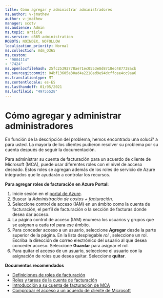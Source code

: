 ```yaml
---
title: Cómo agregar y administrar administradores
ms.author: v-jmathew
author: v-jmathew
manager: scotv
ms.audience: Admin
ms.topic: article
ms.service: o365-administration
ROBOTS: NOINDEX, NOFOLLOW
localization_priority: Normal
ms.collection: Adm_O365
ms.custom:
- "9004114"
- "7424"
ms.openlocfilehash: 25fc25392778ae71ec0553e8d8718ec487738acb
ms.sourcegitcommit: 04bf13605a30ad4a2218ad9e94dcffcee4cc9aa6
ms.translationtype: MT
ms.contentlocale: es-ES
ms.lasthandoff: 01/05/2021
ms.locfileid: "49755528"
---
```

# <a name="how-to-add-and-manage-admins"></a>Cómo agregar y administrar administradores

En función de la descripción del problema, hemos encontrado una soluci? a para usted. La mayoría de los clientes pudieron resolver su problema por su cuenta después de seguir la documentación.

Para administrar su cuenta de facturación para un acuerdo de cliente de Microsoft (MCA), puede usar diferentes roles con el nivel de acceso deseado. Estos roles se agregan además de los roles de servicio de Azure integrados que le ayudarán a controlar los recursos.

**Para agregar roles de facturación en Azure Portal:**

1. Inicie sesión en el [portal de Azure](https://portal.azure.com/).
2. Buscar la *Administración de costos + facturación*.
3. Seleccione control de acceso (IAM) en un ámbito como la cuenta de facturación, el perfil de facturación o la sección de facturas donde desea dar acceso.
4. La página control de acceso (IAM) enumera los usuarios y grupos que se asignan a cada rol para ese ámbito.
5. Para conceder acceso a un usuario, seleccione **Agregar** desde la parte superior de la página. En la lista desplegable *rol* , seleccione un rol. Escriba la dirección de correo electrónico del usuario al que desea conceder acceso. Seleccione **Guardar** para asignar el rol.
6. Para quitar el acceso de un usuario, seleccione el usuario con la asignación de roles que desea quitar. Seleccione **quitar**.

**Documentos recomendados**

- [Definiciones de roles de facturación](https://docs.microsoft.com/azure/cost-management-billing/manage/understand-mca-roles)
- [Roles y tareas de la cuenta de facturación](https://docs.microsoft.com/azure/cost-management-billing/manage/understand-mca-roles#billing-account-roles-and-tasks)
- [Introducción a su cuenta de facturación de MCA](https://docs.microsoft.com/azure/cost-management-billing/understand/mca-overview)
- [Comprobar el acceso a un acuerdo de cliente de Microsoft](https://docs.microsoft.com/azure/cost-management-billing/manage/change-credit-card?WT.mc_id=Portal-Microsoft_Azure_Support%22%20%5Cl%20%22manage-credit-cards-for-a-microsoft-customer-agreement%22%20%5Ct%20%22_blank#check-the-type-of-your-account)
